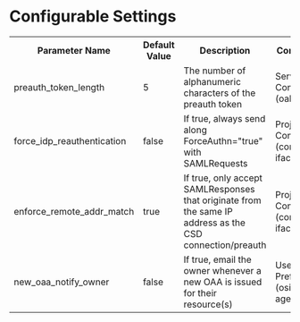 Configurable Settings
=====================

<table
    <tr>
        <th>Parameter Name</th>
        <th>Default Value</th>
        <th>Description</th>
        <th>Config Level</th>
    </tr>
    <tr>
        <td>preauth_token_length</td>
        <td>5</td>
        <td>The number of alphanumeric characters of the preauth token</td>
        <td>Server Configuration (oakd)</td>
    </tr>
    <tr>
        <td>force_idp_reauthentication</td>
        <td>false</td>
        <td>If true, always send along ForceAuthn="true" with SAMLRequests</td>
        <td>Project Configuration (comanage iface)</td>
    </tr>
    <tr>
        <td>enforce_remote_addr_match</td>
        <td>true</td>
        <td>If true, only accept SAMLResponses that originate from the same IP address as the CSD connection/preauth</td>
        <td>Project Configuration (comanage iface)</td>
    </tr>
    <tr>
        <td>new_oaa_notify_owner</td>
        <td>false</td>
        <td>If true, email the owner whenever a new OAA is issued for their resource(s)</td>
        <td>User Preferences (osiris-agent)</td>
    </tr>
</table>


